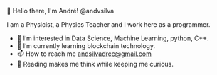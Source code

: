 👋 Hello there, I'm André! @andvsilva

I am a Physicist, a Physics Teacher and I work here as a programmer.

- 👀 I’m interested in Data Science, Machine Learning, python, C++.
- 🌱 I’m currently learning blockchain technology.
- 📫 How to reach me andsilvadrcc@gmail.com 
- 📖 Reading makes me think while keeping me curious.
